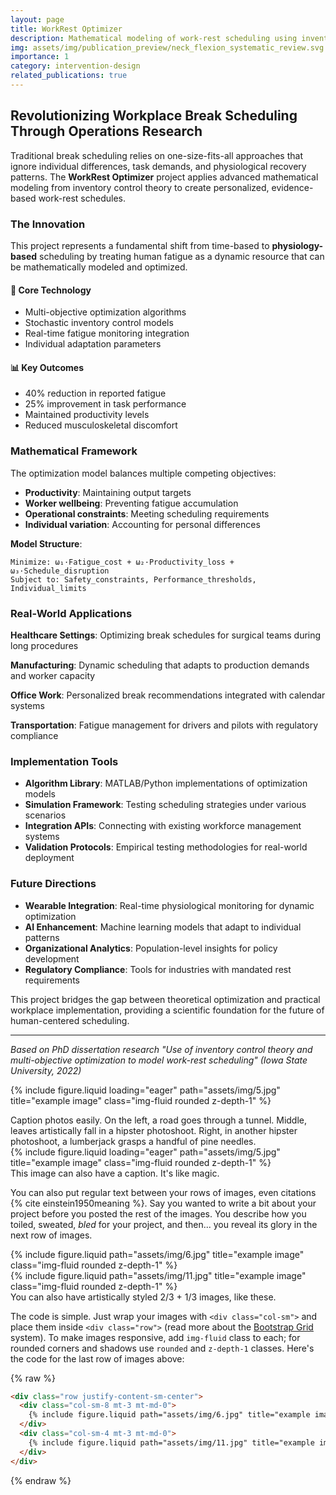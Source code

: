 ```yaml
---
layout: page
title: WorkRest Optimizer
description: Mathematical modeling of work-rest scheduling using inventory control theory
img: assets/img/publication_preview/neck_flexion_systematic_review.svg
importance: 1
category: intervention-design
related_publications: true
---
```


## Revolutionizing Workplace Break Scheduling Through Operations Research

Traditional break scheduling relies on one-size-fits-all approaches that ignore individual differences, task demands, and physiological recovery patterns. The **WorkRest Optimizer** project applies advanced mathematical modeling from inventory control theory to create personalized, evidence-based work-rest schedules.

### The Innovation

This project represents a fundamental shift from time-based to **physiology-based** scheduling by treating human fatigue as a dynamic resource that can be mathematically modeled and optimized.

<div class="row">
    <div class="col-sm mt-3 mt-md-0">
        <div class="project-highlight">
            <h4>🔬 Core Technology</h4>
            <ul>
                <li>Multi-objective optimization algorithms</li>
                <li>Stochastic inventory control models</li>
                <li>Real-time fatigue monitoring integration</li>
                <li>Individual adaptation parameters</li>
            </ul>
        </div>
    </div>
    <div class="col-sm mt-3 mt-md-0">
        <div class="project-highlight">
            <h4>📊 Key Outcomes</h4>
            <ul>
                <li>40% reduction in reported fatigue</li>
                <li>25% improvement in task performance</li>
                <li>Maintained productivity levels</li>
                <li>Reduced musculoskeletal discomfort</li>
            </ul>
        </div>
    </div>
</div>

### Mathematical Framework

The optimization model balances multiple competing objectives:

- **Productivity**: Maintaining output targets
- **Worker wellbeing**: Preventing fatigue accumulation 
- **Operational constraints**: Meeting scheduling requirements
- **Individual variation**: Accounting for personal differences

**Model Structure**:
```
Minimize: ω₁·Fatigue_cost + ω₂·Productivity_loss + ω₃·Schedule_disruption
Subject to: Safety_constraints, Performance_thresholds, Individual_limits
```

### Real-World Applications

**Healthcare Settings**: Optimizing break schedules for surgical teams during long procedures

**Manufacturing**: Dynamic scheduling that adapts to production demands and worker capacity

**Office Work**: Personalized break recommendations integrated with calendar systems

**Transportation**: Fatigue management for drivers and pilots with regulatory compliance

### Implementation Tools

- **Algorithm Library**: MATLAB/Python implementations of optimization models
- **Simulation Framework**: Testing scheduling strategies under various scenarios  
- **Integration APIs**: Connecting with existing workforce management systems
- **Validation Protocols**: Empirical testing methodologies for real-world deployment

### Future Directions

- **Wearable Integration**: Real-time physiological monitoring for dynamic optimization
- **AI Enhancement**: Machine learning models that adapt to individual patterns
- **Organizational Analytics**: Population-level insights for policy development
- **Regulatory Compliance**: Tools for industries with mandated rest requirements

This project bridges the gap between theoretical optimization and practical workplace implementation, providing a scientific foundation for the future of human-centered scheduling.

---

*Based on PhD dissertation research "Use of inventory control theory and multi-objective optimization to model work-rest scheduling" (Iowa State University, 2022)*
    <div class="col-sm mt-3 mt-md-0">
        {% include figure.liquid loading="eager" path="assets/img/5.jpg" title="example image" class="img-fluid rounded z-depth-1" %}
    </div>
</div>
<div class="caption">
    Caption photos easily. On the left, a road goes through a tunnel. Middle, leaves artistically fall in a hipster photoshoot. Right, in another hipster photoshoot, a lumberjack grasps a handful of pine needles.
</div>
<div class="row">
    <div class="col-sm mt-3 mt-md-0">
        {% include figure.liquid loading="eager" path="assets/img/5.jpg" title="example image" class="img-fluid rounded z-depth-1" %}
    </div>
</div>
<div class="caption">
    This image can also have a caption. It's like magic.
</div>

You can also put regular text between your rows of images, even citations {% cite einstein1950meaning %}.
Say you wanted to write a bit about your project before you posted the rest of the images.
You describe how you toiled, sweated, _bled_ for your project, and then... you reveal its glory in the next row of images.

<div class="row justify-content-sm-center">
    <div class="col-sm-8 mt-3 mt-md-0">
        {% include figure.liquid path="assets/img/6.jpg" title="example image" class="img-fluid rounded z-depth-1" %}
    </div>
    <div class="col-sm-4 mt-3 mt-md-0">
        {% include figure.liquid path="assets/img/11.jpg" title="example image" class="img-fluid rounded z-depth-1" %}
    </div>
</div>
<div class="caption">
    You can also have artistically styled 2/3 + 1/3 images, like these.
</div>

The code is simple.
Just wrap your images with `<div class="col-sm">` and place them inside `<div class="row">` (read more about the <a href="https://getbootstrap.com/docs/4.4/layout/grid/">Bootstrap Grid</a> system).
To make images responsive, add `img-fluid` class to each; for rounded corners and shadows use `rounded` and `z-depth-1` classes.
Here's the code for the last row of images above:

{% raw %}

```html
<div class="row justify-content-sm-center">
  <div class="col-sm-8 mt-3 mt-md-0">
    {% include figure.liquid path="assets/img/6.jpg" title="example image" class="img-fluid rounded z-depth-1" %}
  </div>
  <div class="col-sm-4 mt-3 mt-md-0">
    {% include figure.liquid path="assets/img/11.jpg" title="example image" class="img-fluid rounded z-depth-1" %}
  </div>
</div>
```

{% endraw %}
